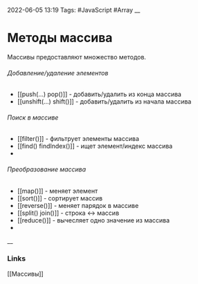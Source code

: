 2022-06-05 13:19
Tags: #JavaScript #Array
__
# Методы массива
Массивы предоставляют множество методов.

###### Добавление/удаление элементов
- [[push(...) pop()]] - добавить/удалить из конца массива
- [[unshift(...) shift()]] - добавить/удалить из начала массива


###### Поиск в массиве
- [[filter()]] - фильтрует элементы массива
- [[find() findIndex()]] - ищет элемент/индекс массива
- 


###### Преобразование массива
- [[map()]] - меняет элемент
- [[sort()]] - сортирует массив
- [[reverse()]] - меняет парядок в массиве
- [[split() join()]] - строка <-> массив
- [[reduce()]] - вычесляет одно значение из массива
- 

__
### Links
[[Массивы]]